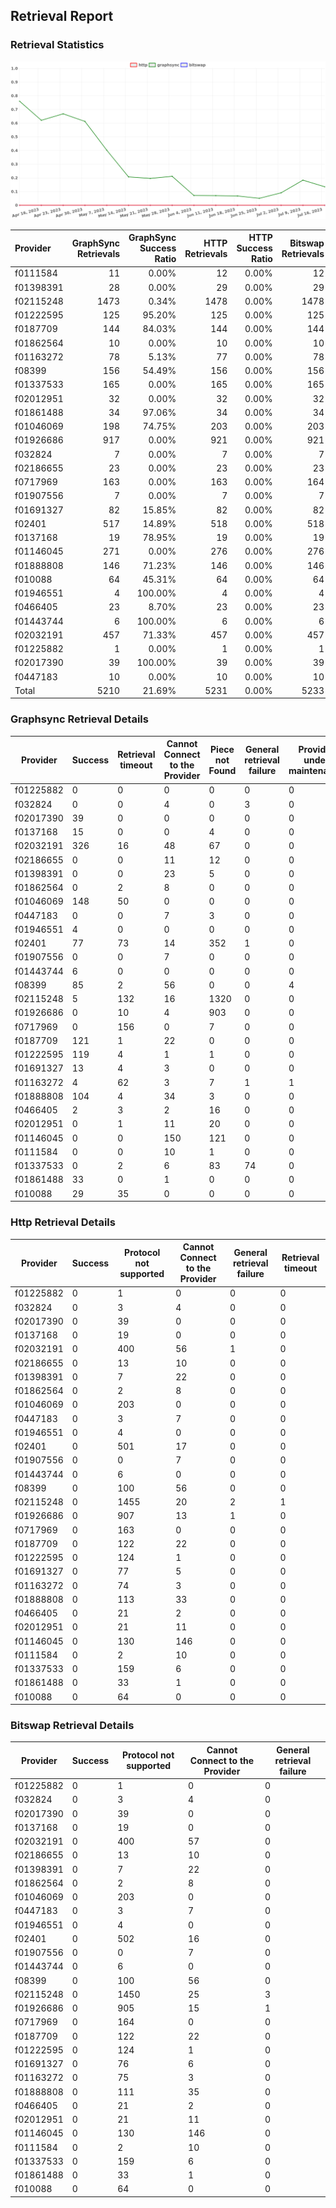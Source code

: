 ## Retrieval Report
### Retrieval Statistics
<img src="https://raw.githubusercontent.com/data-preservation-programs/filplus-checker-assets/main/filecoin-project/filecoin-plus-large-datasets/issues/1612/1689818059099.png"/>

| Provider  | GraphSync Retrievals | GraphSync Success Ratio | HTTP Retrievals | HTTP Success Ratio | Bitswap Retrievals | Bitswap Success Ratio |
| :-------- | -------------------: | ----------------------: | --------------: | -----------------: | -----------------: | --------------------: |
| f0111584  |                   11 |                   0.00% |              12 |              0.00% |                 12 |                 0.00% |
| f01398391 |                   28 |                   0.00% |              29 |              0.00% |                 29 |                 0.00% |
| f02115248 |                 1473 |                   0.34% |            1478 |              0.00% |               1478 |                 0.00% |
| f01222595 |                  125 |                  95.20% |             125 |              0.00% |                125 |                 0.00% |
| f0187709  |                  144 |                  84.03% |             144 |              0.00% |                144 |                 0.00% |
| f01862564 |                   10 |                   0.00% |              10 |              0.00% |                 10 |                 0.00% |
| f01163272 |                   78 |                   5.13% |              77 |              0.00% |                 78 |                 0.00% |
| f08399    |                  156 |                  54.49% |             156 |              0.00% |                156 |                 0.00% |
| f01337533 |                  165 |                   0.00% |             165 |              0.00% |                165 |                 0.00% |
| f02012951 |                   32 |                   0.00% |              32 |              0.00% |                 32 |                 0.00% |
| f01861488 |                   34 |                  97.06% |              34 |              0.00% |                 34 |                 0.00% |
| f01046069 |                  198 |                  74.75% |             203 |              0.00% |                203 |                 0.00% |
| f01926686 |                  917 |                   0.00% |             921 |              0.00% |                921 |                 0.00% |
| f032824   |                    7 |                   0.00% |               7 |              0.00% |                  7 |                 0.00% |
| f02186655 |                   23 |                   0.00% |              23 |              0.00% |                 23 |                 0.00% |
| f0717969  |                  163 |                   0.00% |             163 |              0.00% |                164 |                 0.00% |
| f01907556 |                    7 |                   0.00% |               7 |              0.00% |                  7 |                 0.00% |
| f01691327 |                   82 |                  15.85% |              82 |              0.00% |                 82 |                 0.00% |
| f02401    |                  517 |                  14.89% |             518 |              0.00% |                518 |                 0.00% |
| f0137168  |                   19 |                  78.95% |              19 |              0.00% |                 19 |                 0.00% |
| f01146045 |                  271 |                   0.00% |             276 |              0.00% |                276 |                 0.00% |
| f01888808 |                  146 |                  71.23% |             146 |              0.00% |                146 |                 0.00% |
| f010088   |                   64 |                  45.31% |              64 |              0.00% |                 64 |                 0.00% |
| f01946551 |                    4 |                 100.00% |               4 |              0.00% |                  4 |                 0.00% |
| f0466405  |                   23 |                   8.70% |              23 |              0.00% |                 23 |                 0.00% |
| f01443744 |                    6 |                 100.00% |               6 |              0.00% |                  6 |                 0.00% |
| f02032191 |                  457 |                  71.33% |             457 |              0.00% |                457 |                 0.00% |
| f01225882 |                    1 |                   0.00% |               1 |              0.00% |                  1 |                 0.00% |
| f02017390 |                   39 |                 100.00% |              39 |              0.00% |                 39 |                 0.00% |
| f0447183  |                   10 |                   0.00% |              10 |              0.00% |                 10 |                 0.00% |
| Total     |                 5210 |                  21.69% |            5231 |              0.00% |               5233 |                 0.00% |

### Graphsync Retrieval Details
| Provider  | Success | Retrieval timeout | Cannot Connect to the Provider | Piece not Found | General retrieval failure | Provider under maintenance | Retrieval not free | Deal state missing | Retrieval rejected | Unconfirmed block transfer | Retrieval throttled |
| --------- | ------- | ----------------- | ------------------------------ | --------------- | ------------------------- | -------------------------- | ------------------ | ------------------ | ------------------ | -------------------------- | ------------------- |
| f01225882 | 0       | 0                 | 0                              | 0               | 0                         | 0                          | 1                  | 0                  | 0                  | 0                          | 0                   |
| f032824   | 0       | 0                 | 4                              | 0               | 3                         | 0                          | 0                  | 0                  | 0                  | 0                          | 0                   |
| f02017390 | 39      | 0                 | 0                              | 0               | 0                         | 0                          | 0                  | 0                  | 0                  | 0                          | 0                   |
| f0137168  | 15      | 0                 | 0                              | 4               | 0                         | 0                          | 0                  | 0                  | 0                  | 0                          | 0                   |
| f02032191 | 326     | 16                | 48                             | 67              | 0                         | 0                          | 0                  | 0                  | 0                  | 0                          | 0                   |
| f02186655 | 0       | 0                 | 11                             | 12              | 0                         | 0                          | 0                  | 0                  | 0                  | 0                          | 0                   |
| f01398391 | 0       | 0                 | 23                             | 5               | 0                         | 0                          | 0                  | 0                  | 0                  | 0                          | 0                   |
| f01862564 | 0       | 2                 | 8                              | 0               | 0                         | 0                          | 0                  | 0                  | 0                  | 0                          | 0                   |
| f01046069 | 148     | 50                | 0                              | 0               | 0                         | 0                          | 0                  | 0                  | 0                  | 0                          | 0                   |
| f0447183  | 0       | 0                 | 7                              | 3               | 0                         | 0                          | 0                  | 0                  | 0                  | 0                          | 0                   |
| f01946551 | 4       | 0                 | 0                              | 0               | 0                         | 0                          | 0                  | 0                  | 0                  | 0                          | 0                   |
| f02401    | 77      | 73                | 14                             | 352             | 1                         | 0                          | 0                  | 0                  | 0                  | 0                          | 0                   |
| f01907556 | 0       | 0                 | 7                              | 0               | 0                         | 0                          | 0                  | 0                  | 0                  | 0                          | 0                   |
| f01443744 | 6       | 0                 | 0                              | 0               | 0                         | 0                          | 0                  | 0                  | 0                  | 0                          | 0                   |
| f08399    | 85      | 2                 | 56                             | 0               | 0                         | 4                          | 0                  | 0                  | 0                  | 0                          | 9                   |
| f02115248 | 5       | 132               | 16                             | 1320            | 0                         | 0                          | 0                  | 0                  | 0                  | 0                          | 0                   |
| f01926686 | 0       | 10                | 4                              | 903             | 0                         | 0                          | 0                  | 0                  | 0                  | 0                          | 0                   |
| f0717969  | 0       | 156               | 0                              | 7               | 0                         | 0                          | 0                  | 0                  | 0                  | 0                          | 0                   |
| f0187709  | 121     | 1                 | 22                             | 0               | 0                         | 0                          | 0                  | 0                  | 0                  | 0                          | 0                   |
| f01222595 | 119     | 4                 | 1                              | 1               | 0                         | 0                          | 0                  | 0                  | 0                  | 0                          | 0                   |
| f01691327 | 13      | 4                 | 3                              | 0               | 0                         | 0                          | 0                  | 2                  | 60                 | 0                          | 0                   |
| f01163272 | 4       | 62                | 3                              | 7               | 1                         | 1                          | 0                  | 0                  | 0                  | 0                          | 0                   |
| f01888808 | 104     | 4                 | 34                             | 3               | 0                         | 0                          | 0                  | 0                  | 0                  | 1                          | 0                   |
| f0466405  | 2       | 3                 | 2                              | 16              | 0                         | 0                          | 0                  | 0                  | 0                  | 0                          | 0                   |
| f02012951 | 0       | 1                 | 11                             | 20              | 0                         | 0                          | 0                  | 0                  | 0                  | 0                          | 0                   |
| f01146045 | 0       | 0                 | 150                            | 121             | 0                         | 0                          | 0                  | 0                  | 0                  | 0                          | 0                   |
| f0111584  | 0       | 0                 | 10                             | 1               | 0                         | 0                          | 0                  | 0                  | 0                  | 0                          | 0                   |
| f01337533 | 0       | 2                 | 6                              | 83              | 74                        | 0                          | 0                  | 0                  | 0                  | 0                          | 0                   |
| f01861488 | 33      | 0                 | 1                              | 0               | 0                         | 0                          | 0                  | 0                  | 0                  | 0                          | 0                   |
| f010088   | 29      | 35                | 0                              | 0               | 0                         | 0                          | 0                  | 0                  | 0                  | 0                          | 0                   |

### Http Retrieval Details
| Provider  | Success | Protocol not supported | Cannot Connect to the Provider | General retrieval failure | Retrieval timeout |
| --------- | ------- | ---------------------- | ------------------------------ | ------------------------- | ----------------- |
| f01225882 | 0       | 1                      | 0                              | 0                         | 0                 |
| f032824   | 0       | 3                      | 4                              | 0                         | 0                 |
| f02017390 | 0       | 39                     | 0                              | 0                         | 0                 |
| f0137168  | 0       | 19                     | 0                              | 0                         | 0                 |
| f02032191 | 0       | 400                    | 56                             | 1                         | 0                 |
| f02186655 | 0       | 13                     | 10                             | 0                         | 0                 |
| f01398391 | 0       | 7                      | 22                             | 0                         | 0                 |
| f01862564 | 0       | 2                      | 8                              | 0                         | 0                 |
| f01046069 | 0       | 203                    | 0                              | 0                         | 0                 |
| f0447183  | 0       | 3                      | 7                              | 0                         | 0                 |
| f01946551 | 0       | 4                      | 0                              | 0                         | 0                 |
| f02401    | 0       | 501                    | 17                             | 0                         | 0                 |
| f01907556 | 0       | 0                      | 7                              | 0                         | 0                 |
| f01443744 | 0       | 6                      | 0                              | 0                         | 0                 |
| f08399    | 0       | 100                    | 56                             | 0                         | 0                 |
| f02115248 | 0       | 1455                   | 20                             | 2                         | 1                 |
| f01926686 | 0       | 907                    | 13                             | 1                         | 0                 |
| f0717969  | 0       | 163                    | 0                              | 0                         | 0                 |
| f0187709  | 0       | 122                    | 22                             | 0                         | 0                 |
| f01222595 | 0       | 124                    | 1                              | 0                         | 0                 |
| f01691327 | 0       | 77                     | 5                              | 0                         | 0                 |
| f01163272 | 0       | 74                     | 3                              | 0                         | 0                 |
| f01888808 | 0       | 113                    | 33                             | 0                         | 0                 |
| f0466405  | 0       | 21                     | 2                              | 0                         | 0                 |
| f02012951 | 0       | 21                     | 11                             | 0                         | 0                 |
| f01146045 | 0       | 130                    | 146                            | 0                         | 0                 |
| f0111584  | 0       | 2                      | 10                             | 0                         | 0                 |
| f01337533 | 0       | 159                    | 6                              | 0                         | 0                 |
| f01861488 | 0       | 33                     | 1                              | 0                         | 0                 |
| f010088   | 0       | 64                     | 0                              | 0                         | 0                 |

### Bitswap Retrieval Details
| Provider  | Success | Protocol not supported | Cannot Connect to the Provider | General retrieval failure |
| --------- | ------- | ---------------------- | ------------------------------ | ------------------------- |
| f01225882 | 0       | 1                      | 0                              | 0                         |
| f032824   | 0       | 3                      | 4                              | 0                         |
| f02017390 | 0       | 39                     | 0                              | 0                         |
| f0137168  | 0       | 19                     | 0                              | 0                         |
| f02032191 | 0       | 400                    | 57                             | 0                         |
| f02186655 | 0       | 13                     | 10                             | 0                         |
| f01398391 | 0       | 7                      | 22                             | 0                         |
| f01862564 | 0       | 2                      | 8                              | 0                         |
| f01046069 | 0       | 203                    | 0                              | 0                         |
| f0447183  | 0       | 3                      | 7                              | 0                         |
| f01946551 | 0       | 4                      | 0                              | 0                         |
| f02401    | 0       | 502                    | 16                             | 0                         |
| f01907556 | 0       | 0                      | 7                              | 0                         |
| f01443744 | 0       | 6                      | 0                              | 0                         |
| f08399    | 0       | 100                    | 56                             | 0                         |
| f02115248 | 0       | 1450                   | 25                             | 3                         |
| f01926686 | 0       | 905                    | 15                             | 1                         |
| f0717969  | 0       | 164                    | 0                              | 0                         |
| f0187709  | 0       | 122                    | 22                             | 0                         |
| f01222595 | 0       | 124                    | 1                              | 0                         |
| f01691327 | 0       | 76                     | 6                              | 0                         |
| f01163272 | 0       | 75                     | 3                              | 0                         |
| f01888808 | 0       | 111                    | 35                             | 0                         |
| f0466405  | 0       | 21                     | 2                              | 0                         |
| f02012951 | 0       | 21                     | 11                             | 0                         |
| f01146045 | 0       | 130                    | 146                            | 0                         |
| f0111584  | 0       | 2                      | 10                             | 0                         |
| f01337533 | 0       | 159                    | 6                              | 0                         |
| f01861488 | 0       | 33                     | 1                              | 0                         |
| f010088   | 0       | 64                     | 0                              | 0                         |
